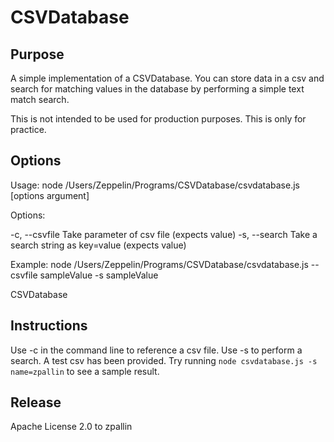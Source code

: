 
# CSVDatabase

## Purpose

A simple implementation of a CSVDatabase. You can store data in a csv and search for matching values in the database by performing a simple text match search.

This is not intended to be used for production purposes. This is only for practice.

## Options

Usage: node /Users/Zeppelin/Programs/CSVDatabase/csvdatabase.js [options argument]

Options:

  -c, --csvfile Take parameter of csv file (expects value)
  -s, --search  Take a search string as key=value (expects value)

Example:
 node /Users/Zeppelin/Programs/CSVDatabase/csvdatabase.js --csvfile sampleValue -s sampleValue

CSVDatabase

## Instructions

Use -c in the command line to reference a csv file. Use -s to perform a search. A test csv has been provided. Try running `node csvdatabase.js -s name=zpallin` to see a sample result.

## Release

Apache License 2.0 to zpallin
